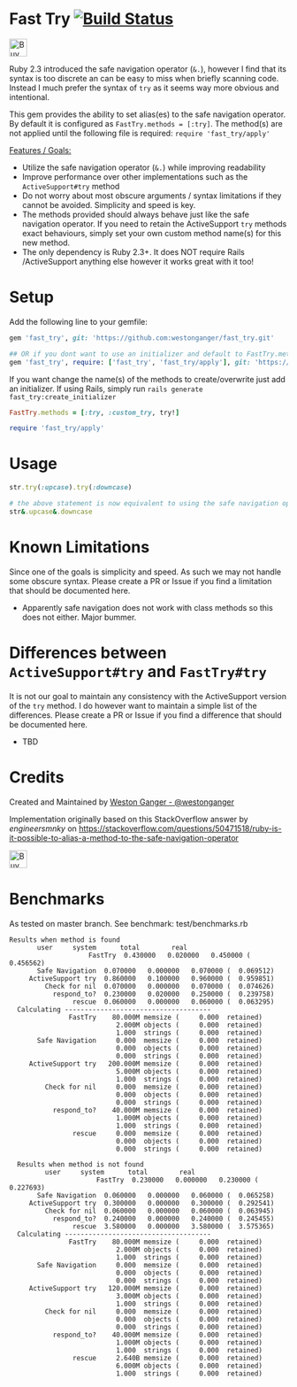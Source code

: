 # Fast Try <a href='https://travis-ci.org/westonganger/fast_try' target='_blank'><img src='https://api.travis-ci.org/westonganger/fast_try.svg?branch=master' border='0' alt='Build Status' /></a> 

<a href='https://ko-fi.com/A5071NK' target='_blank'><img height='32' style='border:0px;height:32px;' src='https://az743702.vo.msecnd.net/cdn/kofi1.png?v=a' border='0' alt='Buy Me a Coffee' /></a> 

Ruby 2.3 introduced the safe navigation operator (`&.`), however I find that its syntax is too discrete an can be easy to miss when briefly scanning code. Instead I much prefer the syntax of `try` as it seems way more obvious and intentional.

This gem provides the ability to set alias(es) to the safe navigation operator. By default it is configured as `FastTry.methods = [:try]`. The method(s) are not applied until the following file is required: `require 'fast_try/apply'`

<u>Features / Goals:</u>

- Utilize the safe navigation operator (`&.`) while improving readability
- Improve performance over other implementations such as the `ActiveSupport#try` method
- Do not worry about most obscure arguments / syntax limitations if they cannot be avoided. Simplicity and speed is key.
- The methods provided should always behave just like the safe navigation operator. If you need to retain the ActiveSupport `try` methods exact behaviours, simply set your own custom method name(s) for this new method. 
- The only dependency is Ruby 2.3+. It does NOT require Rails /ActiveSupport anything else however it works great with it too!

# Setup

Add the following line to your gemfile:
```ruby
gem 'fast_try', git: 'https://github.com:westonganger/fast_try.git'

## OR if you dont want to use an initializer and default to FastTry.methods = [:try]
gem 'fast_try', require: ['fast_try', 'fast_try/apply'], git: 'https://github.com:westonganger/fast_try.git'
```

If you want change the name(s) of the methods to create/overwrite just add an initializer. If using Rails, simply run `rails generate fast_try:create_initializer`

```ruby
FastTry.methods = [:try, :custom_try, try!]

require 'fast_try/apply'
```

# Usage

```ruby
str.try(:upcase).try(:downcase)

# the above statement is now equivalent to using the safe navigation operator Ex.
str&.upcase&.downcase
```

# Known Limitations

Since one of the goals is simplicity and speed. As such we may not handle some obscure syntax. Please create a PR or Issue if you find a limitation that should be documented here.

- Apparently safe navigation does not work with class methods so this does not either. Major bummer.

# Differences between `ActiveSupport#try` and `FastTry#try`

It is not our goal to maintain any consistency with the ActiveSupport version of the `try` method. I do however want to maintain a simple list of the differences. Please create a PR or Issue if you find a difference that should be documented here.

- TBD

# Credits

Created and Maintained by [Weston Ganger - @westonganger](https://github.com/westonganger)

Implementation originally based on this StackOverflow answer by <i>engineersmnky</i> on https://stackoverflow.com/questions/50471518/ruby-is-it-possible-to-alias-a-method-to-the-safe-navigation-operator

<a href='https://ko-fi.com/A5071NK' target='_blank'><img height='32' style='border:0px;height:32px;' src='https://az743702.vo.msecnd.net/cdn/kofi1.png?v=a' border='0' alt='Buy Me a Coffee' /></a> 

# Benchmarks

As tested on master branch. See benchmark: test/benchmarks.rb

```
Results when method is found
       user     system      total        real
                    FastTry  0.430000   0.020000   0.450000 (  0.456562)
       Safe Navigation  0.070000   0.000000   0.070000 (  0.069512)
     ActiveSupport try  0.860000   0.100000   0.960000 (  0.959851)
         Check for nil  0.070000   0.000000   0.070000 (  0.074626)
           respond_to?  0.230000   0.020000   0.250000 (  0.239758)
                rescue  0.060000   0.000000   0.060000 (  0.063295)
  Calculating -------------------------------------
               FastTry    80.000M memsize (     0.000  retained)
                           2.000M objects (     0.000  retained)
                           1.000  strings (     0.000  retained)
       Safe Navigation     0.000  memsize (     0.000  retained)
                           0.000  objects (     0.000  retained)
                           0.000  strings (     0.000  retained)
     ActiveSupport try   200.000M memsize (     0.000  retained)
                           5.000M objects (     0.000  retained)
                           1.000  strings (     0.000  retained)
         Check for nil     0.000  memsize (     0.000  retained)
                           0.000  objects (     0.000  retained)
                           0.000  strings (     0.000  retained)
           respond_to?    40.000M memsize (     0.000  retained)
                           1.000M objects (     0.000  retained)
                           1.000  strings (     0.000  retained)
                rescue     0.000  memsize (     0.000  retained)
                           0.000  objects (     0.000  retained)
                           0.000  strings (     0.000  retained)

  Results when method is not found
         user     system      total        real
                      FastTry  0.230000   0.000000   0.230000 (  0.227693)
       Safe Navigation  0.060000   0.000000   0.060000 (  0.065258)
     ActiveSupport try  0.300000   0.000000   0.300000 (  0.292541)
         Check for nil  0.060000   0.000000   0.060000 (  0.063945)
           respond_to?  0.240000   0.000000   0.240000 (  0.245455)
                rescue  3.580000   0.000000   3.580000 (  3.575365)
  Calculating -------------------------------------
               FastTry    80.000M memsize (     0.000  retained)
                           2.000M objects (     0.000  retained)
                           1.000  strings (     0.000  retained)
       Safe Navigation     0.000  memsize (     0.000  retained)
                           0.000  objects (     0.000  retained)
                           0.000  strings (     0.000  retained)
     ActiveSupport try   120.000M memsize (     0.000  retained)
                           3.000M objects (     0.000  retained)
                           1.000  strings (     0.000  retained)
         Check for nil     0.000  memsize (     0.000  retained)
                           0.000  objects (     0.000  retained)
                           0.000  strings (     0.000  retained)
           respond_to?    40.000M memsize (     0.000  retained)
                           1.000M objects (     0.000  retained)
                           1.000  strings (     0.000  retained)
                rescue     2.640B memsize (     0.000  retained)
                           6.000M objects (     0.000  retained)
                           1.000  strings (     0.000  retained)
```
